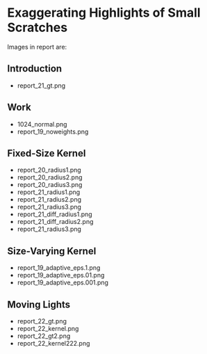 # Exaggerating Highlights of Small Scratches

Images in report are:

## Introduction

- report_21_gt.png

## Work

- 1024_normal.png
- report_19_noweights.png

## Fixed-Size Kernel

- report_20_radius1.png
- report_20_radius2.png
- report_20_radius3.png
- report_21_radius1.png
- report_21_radius2.png
- report_21_radius3.png
- report_21_diff_radius1.png
- report_21_diff_radius2.png
- report_21_radius3.png

## Size-Varying Kernel

- report_19_adaptive_eps.1.png
- report_19_adaptive_eps.01.png
- report_19_adaptive_eps.001.png

## Moving Lights

- report_22_gt.png
- report_22_kernel.png
- report_22_gt2.png
- report_22_kernel222.png